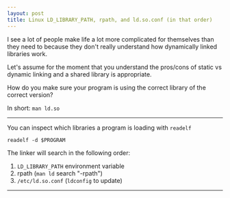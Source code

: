 ```yaml
---
layout: post
title: Linux LD_LIBRARY_PATH, rpath, and ld.so.conf (in that order)
---
```


I see a lot of people make life a lot more complicated for themselves than they need to
because they don't really understand how dynamically linked libraries work.

Let's assume for the moment that you understand the pros/cons of static vs dynamic linking and a shared library is appropriate.

How do you make sure your program is using the correct library of the correct version?

In short: `man ld.so`

---

You can inspect which libraries a program is loading with `readelf`

```
readelf -d $PROGRAM
```

The linker will search in the following order:

1. `LD_LIBRARY_PATH` environment variable
2. rpath (`man ld` search "-rpath")
3. `/etc/ld.so.conf` (`ldconfig` to update)

---


